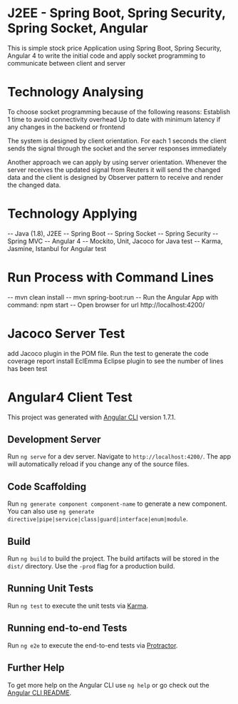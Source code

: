 # J2EE - Spring Boot, Spring Security, Spring Socket, Angular
This is simple stock price Application using Spring Boot, Spring Security, Angular 4
to write the initial code and apply socket programming to communicate between client and server

# Technology Analysing
To choose socket programming because of the following reasons:
Establish 1 time to avoid connectivity overhead
Up to date with minimum latency if any changes in the backend or frontend 

The system is designed by client orientation. For each 1 seconds the client sends the signal through the socket and the server responses immediately

Another approach we can apply by using server orientation. Whenever the server receives the updated signal from Reuters it will send the changed data and the client is designed by Observer pattern to receive and render the changed data.

# Technology Applying
 -- Java (1.8), J2EE
 -- Spring Boot
 -- Spring Socket
 -- Spring Security
 -- Spring MVC
 -- Angular 4
 -- Mockito, Unit, Jacoco for Java test
 -- Karma, Jasmine, Istanbul for Angular test 
 
# Run Process with Command Lines
 -- mvn clean install 
 -- mvn spring-boot:run
 -- Run the Angular App with command: npm start
 -- Open browser for url http://localhost:4200/

# Jacoco Server Test
add Jacoco plugin in the POM file.
Run the test to generate the code coverage report
install EclEmma Eclipse plugin to see the number of lines has been test

# Angular4 Client Test
This project was generated with [Angular CLI](https://github.com/angular/angular-cli) version 1.7.1.

## Development Server
Run `ng serve` for a dev server. Navigate to `http://localhost:4200/`. The app will automatically reload if you change any of the source files.

## Code Scaffolding
Run `ng generate component component-name` to generate a new component. You can also use `ng generate directive|pipe|service|class|guard|interface|enum|module`.

## Build
Run `ng build` to build the project. The build artifacts will be stored in the `dist/` directory. Use the `-prod` flag for a production build.

## Running Unit Tests
Run `ng test` to execute the unit tests via [Karma](https://karma-runner.github.io).

## Running end-to-end Tests
Run `ng e2e` to execute the end-to-end tests via [Protractor](http://www.protractortest.org/).

## Further Help
To get more help on the Angular CLI use `ng help` or go check out the [Angular CLI README](https://github.com/angular/angular-cli/blob/master/README.md).
